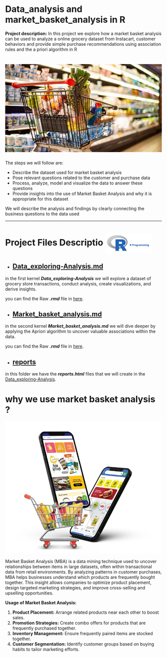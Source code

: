 # Data_analysis and market_basket_analysis in R

**Project description:** In this project we explore how a market basket analysis can be used to analyze a online grocery dataset from Instacart, customer behaviors and provide simple purchase recommendations using association rules and the a priori algorithm in R  


<kbd> <img src="Data_exploring-Analysis_files/figure-markdown_strict/intor_photo.webp"/> </kbd>
=======

The steps we will follow are:  
  * Describe the dataset used for market basket analysis 
  * Pose relevant questions related to the customer and purchase data  
  * Process, analyze, model and visualize the data to answer these questions 
  * Provide insights into the use of Market Basket Analysis and why it is appropriate for this dataset

We will describe the analysis and findings by clearly connecting the business questions to the data used



---

# Project Files Descriptio <img src="Data_exploring-Analysis_files/figure-markdown_strict/Rpic.webp" alt="Icon" style="width: 150px; vertical-align: middle; margin-right: 10px;"/>

* ## [Data_exploring-Analysis.md](1_Data_exploring-Analysis.md)

in the first kernel ***Data_exploring-Analysis*** we will explore a dataset of grocery store transactions, conduct analysis, create visualizations, and derive insights.

you can find the Raw ***.rmd*** file in [here](Data_exploring-Analysis_files/Data_exploring&Analysis.Rmd).

* ## [Market_basket_analysis.md](2_Market_basket_analysis.md)
in the second kernel ***Market_basket_analysis.md*** we will dive deeper by applying the Apriori algorithm to uncover valuable associations within the data.

you can find the Raw ***.rmd*** file in [here](Market_basket_analysis_files/Market_basket_analysis.Rmd).


* ## [reports](reports/)
in this folder we have the ***reports.html*** files that we will create in the [Data_exploring-Analysis](1_Data_exploring-Analysis.md).

# why we use market basket analysis ?

<img src="Data_exploring-Analysis_files/figure-markdown_strict/onlinegrocerypic.webp"/> 


Market Basket Analysis (MBA) is a data mining technique used to uncover relationships between items in large datasets, often within transactional data from retail environments. By analyzing patterns in customer purchases, MBA helps businesses understand which products are frequently bought together. This insight allows companies to optimize product placement, design targeted marketing strategies, and improve cross-selling and upselling opportunities.

**Usage of Market Basket Analysis:**
1. **Product Placement:** Arrange related products near each other to boost sales.
2. **Promotion Strategies:** Create combo offers for products that are frequently purchased together.
3. **Inventory Management:** Ensure frequently paired items are stocked together.
4. **Customer Segmentation:** Identify customer groups based on buying habits to tailor marketing efforts.
